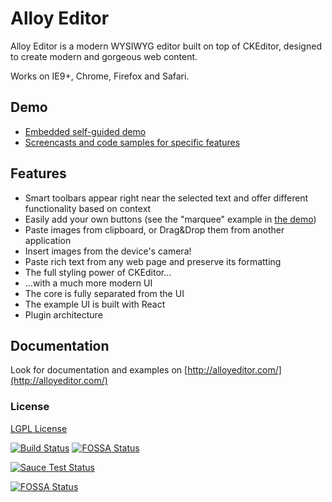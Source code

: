 Alloy Editor
==================

Alloy Editor is a modern WYSIWYG editor built on top of CKEditor, designed to create modern and gorgeous web content.

Works on IE9+, Chrome, Firefox and Safari.

## Demo

* [Embedded self-guided demo](http://alloyeditor.com)
* [Screencasts and code samples for specific features](https://alloyeditor.com/docs/features/)

## Features

* Smart toolbars appear right near the selected text and offer different functionality based on context
* Easily add your own buttons (see the "marquee" example in [the demo](http://alloyeditor.com/demo/))
* Paste images from clipboard, or Drag&Drop them from another application
* Insert images from the device's camera!
* Paste rich text from any web page and preserve its formatting
* The full styling power of CKEditor...
* ...with a much more modern UI
* The core is fully separated from the UI
* The example UI is built with React
* Plugin architecture

## Documentation

Look for documentation and examples on [http://alloyeditor.com/](http://alloyeditor.com/)

### License
[LGPL License](LICENSE.md)

[![Build Status](https://travis-ci.org/liferay/alloy-editor.svg)](https://travis-ci.org/liferay/alloy-editor)
[![FOSSA Status](https://app.fossa.io/api/projects/git%2Bgithub.com%2Fliferay%2Falloy-editor.svg?type=shield)](https://app.fossa.io/projects/git%2Bgithub.com%2Fliferay%2Falloy-editor?ref=badge_shield)

[![Sauce Test Status](https://saucelabs.com/browser-matrix/alloyui.svg)](https://saucelabs.com/u/alloyui)


[![FOSSA Status](https://app.fossa.io/api/projects/git%2Bgithub.com%2Fliferay%2Falloy-editor.svg?type=large)](https://app.fossa.io/projects/git%2Bgithub.com%2Fliferay%2Falloy-editor?ref=badge_large)